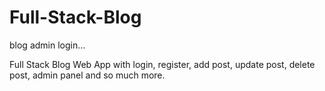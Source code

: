 # Full-Stack-Blog
blog admin login...


Full Stack Blog Web App with login, register, add post, update post, delete post, admin panel and so much more.
